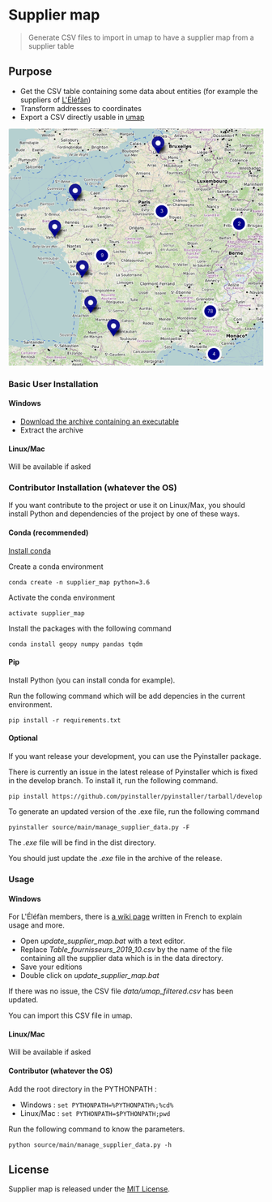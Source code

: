 # Supplier map
> Generate CSV files to import in umap to have a supplier map from a supplier table 

## Purpose

- Get the CSV table containing some data about entities (for example the suppliers of
[L'Éléfàn](https://lelefan.org/))
- Transform addresses to coordinates
- Export a CSV directly usable in [umap](http://umap.openstreetmap.fr/fr/)

![Supplier map example (Oct. 2019)](elefan_supplier_map_oct_2019.png)


### Basic User Installation

#### Windows

- [Download the archive containing an executable](https://github.com/elefan-grenoble/supplier_map/releases/download/v1.0.0/supplier_map_v_1_0_0.zip)
- Extract the archive

#### Linux/Mac

Will be available if asked

### Contributor Installation (whatever the OS)

If you want contribute to the project or use it on Linux/Max, you should install Python
and dependencies of the project by one of these ways.

#### Conda (recommended)

[Install conda](https://docs.conda.io/en/latest/miniconda.html)

Create a conda environment
````
conda create -n supplier_map python=3.6
````

Activate the conda environment
````
activate supplier_map
````

Install the packages with the following command
````
conda install geopy numpy pandas tqdm
````

#### Pip
Install Python (you can install conda for example).

Run the following command which will be add depencies in the current environment.
````
pip install -r requirements.txt
````

#### Optional

If you want release your development, you can use the Pyinstaller package.

There is currently an issue in the latest release of Pyinstaller
which is fixed in the develop branch. To install it, run the following command.

````
pip install https://github.com/pyinstaller/pyinstaller/tarball/develop 
````

To generate an updated version of the .exe file, run the following command
````
pyinstaller source/main/manage_supplier_data.py -F
````

The *.exe* file will be find in the dist directory.

You should just update the *.exe* file in the archive of the release.

### Usage
#### Windows

For L'Éléfàn members, there is [a wiki page](https://wiki.lelefan.org/index.php?title=Produits/Carte_des_Producteurs_et_Fournisseurs) 
written in French to explain usage and more.

* Open *update_supplier_map.bat* with a text editor.
* Replace *Table_fournisseurs_2019_10.csv* by the name of the file containing
all the supplier data which is in the data directory.
* Save your editions
* Double click on *update_supplier_map.bat*

If there was no issue, the CSV file *data/umap_filtered.csv* has been updated.

You can import this CSV file in umap.


#### Linux/Mac

Will be available if asked

#### Contributor (whatever the OS)

Add the root directory in the PYTHONPATH :

- Windows : ```set PYTHONPATH=%PYTHONPATH%;%cd%```
- Linux/Mac : ```set PYTHONPATH=$PYTHONPATH;pwd```

Run the following command to know the parameters.

````
python source/main/manage_supplier_data.py -h
````

## License

Supplier map is released under the [MIT License](http://www.opensource.org/licenses/MIT).
